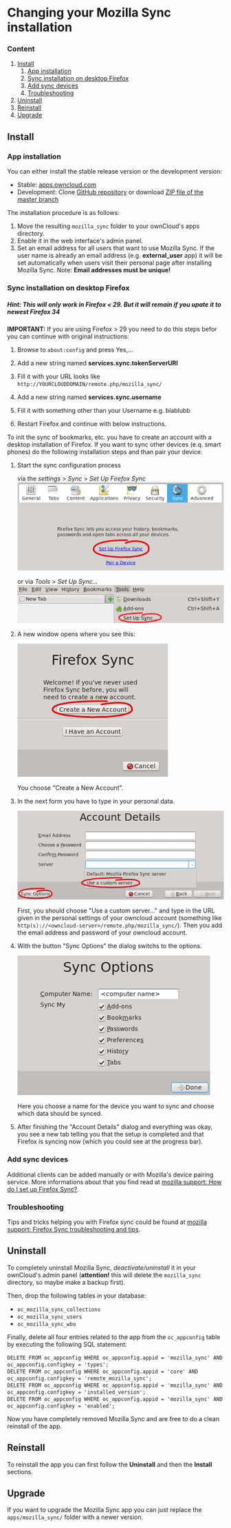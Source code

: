 Changing your Mozilla Sync installation
=======================================

### Content
1. <a href="#install">Install</a>
    1. <a href="#app-installation">App installation</a>
    2. <a href="#sync-installation-on-desktop-firefox">Sync installation on desktop Firefox</a>
    3. <a href="#add-sync-devices">Add sync devices</a>
    4. <a href="#troubleshooting">Troubleshooting</a>
2. <a href="#uninstall">Uninstall</a>
3. <a href="#reinstall">Reinstall</a>
4. <a href="#upgrade">Upgrade</a>

Install
-------

### App installation
You can either install the stable release version or the development version:

* Stable: [apps.owncloud.com](http://apps.owncloud.com/content/show.php?content=161793)
* Development: Clone [GitHub repository](https://github.com/owncloud/mozilla_sync/) or download [ZIP file of the master branch](https://github.com/owncloud/mozilla_sync/archive/master.zip)

The installation procedure is as follows:

1. Move the resulting ````mozilla_sync```` folder to your ownCloud's apps directory.
2. Enable it in the web interface's admin panel.
3. Set an email address for all users that want to use Mozilla Sync. If the user name is already an email address (e.g. **external_user** app) it will be set automatically when users visit their personal page after installing Mozilla Sync. Note: **Email addresses must be unique!**

### Sync installation on desktop Firefox
##### Hint: This will only work in Firefox < 29. But it will remain if you upate it to newest Firefox 34

**IMPORTANT:** If you are using Firefox > 29 you need to do this steps befor you can continue with original instructions:

1. Browse to ````about:config```` and press Yes,...

2. Add a new string named
        **services.sync.tokenServerURI**

3. Fill it with your URL looks like ````http://YOURCLOUDDOMAIN/remote.php/mozilla_sync/````

4. Add a new string named
        **services.sync.username**

5. Fill it with something other than your Username e.g. blablubb

6. Restart Firefox and continue with below instructions.


To init the sync of bookmarks, etc. you have to create an account with a desktop installation of Firefox. If you want to sync other devices (e.q. smart phones) do the following installation steps and than pair your device.

1. Start the sync configuration process

    via the *settings* > *Sync* > *Set Up Firefox Sync*<br/>
    <a href="" target="_blank"><img src="docs/imgs/SetUpSyncSettings.png"/></a>
    
    or via *Tools* > *Set Up Sync...*<br/>
    <a href="" target="_blank"><img src="docs/imgs/SetUpSyncTools.png"/></a>
    
2. A new window opens where you see this:

    <a href="" target="_blank"><img src="docs/imgs/SetUpSyncStart.png"/></a>
    
    You choose "Create a New Account".
    
3. In the next form you have to type in your personal data.

    <a href="" target="_blank"><img src="docs/imgs/SetUpSyncAccountDetails.png"/></a>
    
    First, you should choose "Use a custom server..." and type in the URL given in the personal settings of your owncloud account (something like ```http(s)://<owncloud-server>/remote.php/mozilla_sync/```). Then you add the email address and password of your owncloud account.
    
4. With the button "Sync Options" the dialog switchs to the options.

    <a href="" target="_blank"><img src="docs/imgs/SetUpSyncOptions.png"/></a>
    
    Here you choose a name for the device you want to sync and choose which data should be synced.
    
5. After finishing the "Account Details" dialog and everything was okay, you see a new tab telling you that the setup is completed and that Firefox is syncing now (which you could see at the progress bar).

### Add sync devices
Additional clients can be added manually or with Mozilla's device pairing service. More informations about that you find read at <a href="http://mzl.la/KpeZJw">mozilla support: How do I set up Firefox Sync?</a>.

### Troubleshooting
Tips and tricks helping you with Firefox sync could be found at <a href="http://mzl.la/MHqQXd">mozilla support: Firefox Sync troubleshooting and tips</a>.


Uninstall
---------

To completely uninstall Mozilla Sync, *deactivate/uninstall* it in your ownCloud's admin panel (**attention!** this will delete the ```mozilla_sync``` directory, so maybe make a backup first).

Then, drop the following tables in your database:

* ```oc_mozilla_sync_collections```
* ```oc_mozilla_sync_users```
* ```oc_mozilla_sync_wbo```

Finally, delete all four entries related to the app from the ```oc_appconfig``` table by executing the following SQL statement:

```
DELETE FROM oc_appconfig WHERE oc_appconfig.appid = 'mozilla_sync' AND oc_appconfig.configkey = 'types';
DELETE FROM oc_appconfig WHERE oc_appconfig.appid = 'core' AND oc_appconfig.configkey = 'remote_mozilla_sync';
DELETE FROM oc_appconfig WHERE oc_appconfig.appid = 'mozilla_sync' AND oc_appconfig.configkey = 'installed_version';
DELETE FROM oc_appconfig WHERE oc_appconfig.appid = 'mozilla_sync' AND oc_appconfig.configkey = 'enabled';
```

Now you have completely removed Mozilla Sync and are free to do a clean reinstall of the app.

Reinstall
---------

To reinstall the app you can first follow the **Uninstall** and then the **Install** sections.

Upgrade
-------

If you want to upgrade the Mozilla Sync app you can just replace the ```apps/mozilla_sync/``` folder with a newer version.
